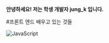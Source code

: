 **안녕하세요! 저는 학생 개발자 jung_k 입니다.**

#프론트 엔드 배우고 있는 것들

<img alt="JavaScript" src ="https://img.shields.io/badge/JavaScript-F7DF1E.svg?&style=for-the-badge&logo=JavaScript&logoColor=white"/>
